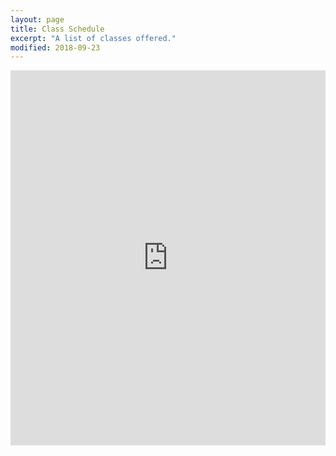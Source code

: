 ```yaml
---
layout: page
title: Class Schedule
excerpt: "A list of classes offered."
modified: 2018-09-23
---
```


<iframe src="https://calendar.google.com/calendar/embed?src=r4m62huqsos5f2s3cht7g27f54%40group.calendar.google.com&ctz=America%2FLos_Angeles" style="border: 0" width="100%" height="600" frameborder="0" scrolling="no"></iframe>
